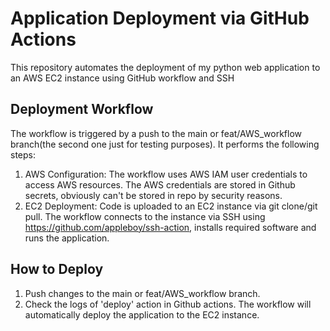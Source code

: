 # Application Deployment via GitHub Actions

This repository automates the deployment of my python web application to an AWS EC2 instance using GitHub workflow and SSH

## Deployment Workflow
The workflow is triggered by a push to the main or feat/AWS_workflow branch(the second one just for testing purposes).
It performs the following steps:

1. AWS Configuration: The workflow uses AWS IAM user credentials to access AWS resources. The AWS credentials are stored in Github secrets, obviously can't be stored in repo by security reasons.
2. EC2 Deployment: Code is uploaded to an EC2 instance via git clone/git pull. The workflow connects to the instance via SSH using https://github.com/appleboy/ssh-action, installs required software and runs the application.

## How to Deploy

1. Push changes to the main or feat/AWS_workflow branch.
2. Check the logs of 'deploy' action in Github actions. The workflow will automatically deploy the application to the EC2 instance.